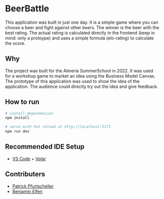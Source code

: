 # BeerBattle

This application was built in just one day. It is a simple game where you can choose a beer and fight against other beers. The winner is the beer with the best rating. The actual rating is calculated directly in the frontend (keep in mind: only a protoype) and uses a simple formula (elo-rating) to calculate the score.

## Why

The project was built for the Almería SummerSchool in 2022. It was used for a workshop game to market an idea using the Business Model Canvas. The prototype of this application was used to show the idea of the application. The audience could directly try out the idea and give feedback.

## How to run

```bash
# install dependencies
npm install

# serve with hot reload at http://localhost:5173
npm run dev
```

## Recommended IDE Setup

- [VS Code](https://code.visualstudio.com/) + [Volar](https://marketplace.visualstudio.com/items?itemName=Vue.volar)

## Contributers

- [Patrick Pfurtscheller](https://github.com/PfurtschellerP)
- [Benjamin Elfen](https://github.com/ElfenB)
